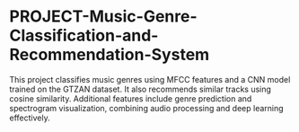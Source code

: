 # PROJECT-Music-Genre-Classification-and-Recommendation-System
This project classifies music genres using MFCC features and a CNN model trained on the GTZAN dataset. It also recommends similar tracks using cosine similarity. Additional features include genre prediction and spectrogram visualization, combining audio processing and deep learning effectively.
